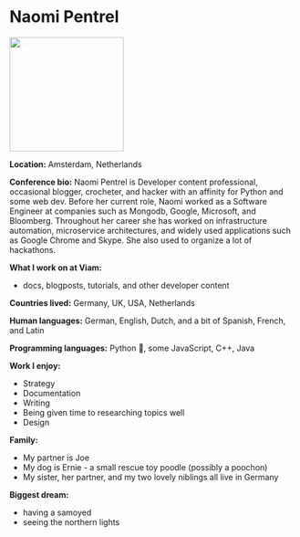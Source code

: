 # Naomi Pentrel

<img src="https://user-images.githubusercontent.com/5212232/47457283-89600f00-d78b-11e8-8fc2-487d36564805.png" width="200"/>

**Location:** Amsterdam, Netherlands

**Conference bio:**
Naomi Pentrel is Developer content professional, occasional blogger, crocheter, and hacker with an affinity for Python and some web dev. Before her current role, Naomi worked as a Software Engineer at companies such as Mongodb, Google, Microsoft, and Bloomberg. Throughout her career she has worked on infrastructure automation, microservice architectures, and widely used applications such as Google Chrome and Skype. She also used to organize a lot of hackathons.


**What I work on at Viam:**
- docs, blogposts, tutorials, and other developer content

**Countries lived:** Germany, UK, USA, Netherlands

**Human languages:** German, English, Dutch, and a bit of Spanish, French, and Latin

**Programming languages:** Python 🐍, some JavaScript, C++, Java

**Work I enjoy:**
- Strategy
- Documentation
- Writing
- Being given time to researching topics well
- Design

**Family:**
- My partner is Joe
- My dog is Ernie - a small rescue toy poodle (possibly a poochon)
- My sister, her partner, and my two lovely niblings all live in Germany

**Biggest dream:**
- having a samoyed
- seeing the northern lights
